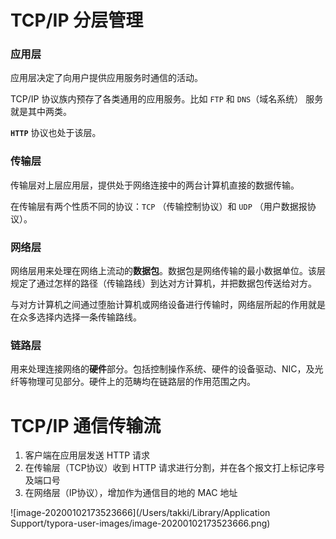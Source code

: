 # TCP/IP 分层管理

### 应用层

应用层决定了向用户提供应用服务时通信的活动。

TCP/IP 协议族内预存了各类通用的应用服务。比如 `FTP` 和 `DNS`（域名系统） 服务就是其中两类。

**`HTTP`** 协议也处于该层。

### 传输层

传输层对上层应用层，提供处于网络连接中的两台计算机直接的数据传输。

在传输层有两个性质不同的协议：`TCP` （传输控制协议）和 `UDP` （用户数据报协议）。

### 网络层

网络层用来处理在网络上流动的**数据包**。数据包是网络传输的最小数据单位。该层规定了通过怎样的路径（传输路线）到达对方计算机，并把数据包传送给对方。

与对方计算机之间通过堕胎计算机或网络设备进行传输时，网络层所起的作用就是在众多选择内选择一条传输路线。

### 链路层

用来处理连接网络的**硬件**部分。包括控制操作系统、硬件的设备驱动、NIC，及光纤等物理可见部分。硬件上的范畴均在链路层的作用范围之内。

# TCP/IP 通信传输流

1. 客户端在应用层发送 HTTP 请求
2. 在传输层（TCP协议）收到 HTTP 请求进行分割，并在各个报文打上标记序号及端口号
3. 在网络层（IP协议），增加作为通信目的地的 MAC 地址

![image-20200102173523666](/Users/takki/Library/Application Support/typora-user-images/image-20200102173523666.png)